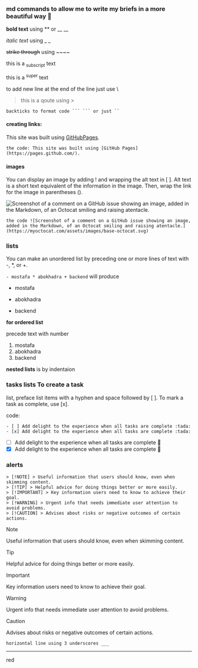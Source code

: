 ### md commands to allow me to write my briefs in a more beautiful way 💚

**bold text** using ** or __ __  

_italic text_ using _ _ 

~~strike through~~ using ~~~~ 

this is a <sub>subscript</sub> text 

this is a <sup>super</sup> text

to add new line at the end of the line just use \\

> this is a qoute using >

```
backticks to format code ``` ``` or just ``
```
#### creating links:
This site was built using [GitHubPages](https://pages.github.com/).

``` the code: This site was built using [GitHub Pages](https://pages.github.com/). ```

#### images
You can display an image by adding ! and wrapping the alt text in [ ]. Alt text is a short text
equivalent of the information in the image. Then, wrap the link for the image in
parentheses ().

![Screenshot of a comment on a GitHub issue showing an image, added in the Markdown, of an Octocat smiling and raising atentacle.](https://myoctocat.com/assets/images/base-octocat.svg)

```
the code ![Screenshot of a comment on a GitHub issue showing an image, added in the Markdown, of an Octocat smiling and raising atentacle.](https://myoctocat.com/assets/images/base-octocat.svg) 
```

### lists
You can make an unordered list by preceding one or more lines of text with -, *,
or +.

``` - mostafa * abokhadra + backend ```
will produce
- mostafa
* abokhadra
+ backend

**for ordered list**

precede text with number

1. mostafa
2. abokhadra
3. backend

**nested lists** is by indentaion
### tasks lists To create a task

list, preface list items with a hyphen and space followed by [ ]. To mark a task
as complete, use [x]. 

code:

`- [ ] Add delight to the experience when all tasks are complete :tada:`\
`- [x] Add delight to the experience when all tasks are complete :tada:`
- [ ] Add delight to the experience when all tasks are complete :tada:
- [x] Add delight to the experience when all tasks are complete :tada:
### alerts
```
> [!NOTE] > Useful information that users should know, even when skimming content.
> [!TIP] > Helpful advice for doing things better or more easily.
> [!IMPORTANT] > Key information users need to know to achieve their goal.
> [!WARNING] > Urgent info that needs immediate user attention to avoid problems.
> [!CAUTION] > Advises about risks or negative outcomes of certain actions.
```
> [!NOTE]
> Useful information that users should know, even when skimming content.

> [!TIP]
> Helpful advice for doing things better or more easily.

> [!IMPORTANT]
> Key information users need to know to achieve their goal.

> [!WARNING]
> Urgent info that needs immediate user attention to avoid problems.

> [!CAUTION]
> Advises about risks or negative outcomes of certain actions.

```
horizontal line using 3 underscores ___
```
___

<color> red </color>